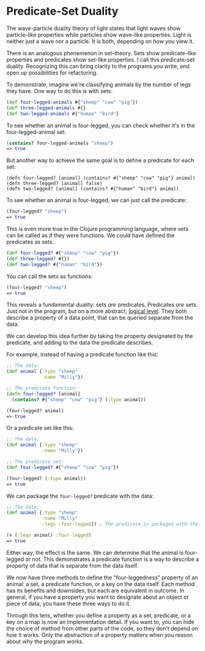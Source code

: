 # Predicate-Set Duality

The wave-particle duality theory of light states that light waves show particle-like properties while particles show wave-like properties. Light is neither just a wave nor a particle. It is both, depending on how you view it.

There is an analogous phenemenon in set-theory. Sets show predicate-like properties and predicates show set-like properties. I call this predicate-set duality. Recognizing this can bring clarity to the programs you write, and open up possibilities for refactoring.

To demonstrate, imagine we're classifying animals by the number of legs they have. One way to do this is with sets:

```clojure
(def four-legged-animals #{"sheep" "cow" "pig"})
(def three-legged-animals #{}
(def two-legged-animals #{"human" "bird"}
```

To see whether an animal is four-legged, you can check whether it's in the four-legged-animal set:
```clojure
(contains? four-legged-animals "sheep")
=> true
```

But another way to achieve the same goal is to define a predicate for each set:
```
(defn four-legged? [animal] (contains? #{"sheep" "cow" "pig"} animal)
(defn three-legged? [animal] false)
(defn two-legged? [animal] (contains? #{"human" "bird"} animal)
```
To see whether an animal is four-legged, we can just call the predicate:
```clojure
(four-legged? "sheep")
=> true
```

This is even more true in the Clojure programming language, where sets can be called as if they were functions. We could have defined the predicates as sets.

```clojure
(def four-legged? #{"sheep" "cow" "pig"})
(def three-legged? #{})
(def two-legged? #{"human" "bird"})
```
You can call the sets as functions:
```clojure
(four-legged? "sheep")
=> true
```

This reveals a fundamental duality: sets *are* predicates. Predicates *are* sets. Just not in the program, but on a more abstract, [logical level](https://www.pathsensitive.com/2018/01/the-three-levels-of-software-why-code.html). They both describe a property of a data point, that can be queried separate from the data.

We can develop this idea further by taking the property designated by the predicate, and adding to the data the predicate describes.

For example, instead of having a predicate function like this:

```clojure
;; The data:
(def animal {:type "sheep"
             :name "Milly"})

;; The predicate function:
(defn four-legged? [animal]
  (contains? #{"sheep" "cow" "pig"} (:type animal))

(four-legged? animal)
=> true
```

Or a predicate set like this:
```clojure
;; The data:
(def animal {:type "sheep"
             :name "Milly"})

;; The predicate set:
(def four-legged? #{"sheep" "cow" "pig"})

(four-legged? (:type animal))
=> true
```

We can package the `four-legged?` predicate with the data:

```clojure
;; The data:
(def animal {:type "sheep"
             :name "Milly"
             :legs :four-legged}) ; The predicate is packaged with the data

(= (:legs animal) :four-legged)
=> true
```

Either way, the effect is the same. We can determine that the animal is four-legged or not. This demonstrates a predicate function is a way to describe a property of data that is separate from the data itself.

We now have three methods to define the "four-leggedness" property of an animal: a set, a predicate function, or a key on the data itself. Each method has its benefits and downsides, but each are equivalent in outcome. In general, if you have a property you want to designate about an object or piece of data, you have these three ways to do it.

Through this lens, whether you define a property as a set, predicate, or a key on a map is now an implementation detail. If you want to, you can hide the choice of method from other parts of the code, so they don't depend on *how* it works. Only the abstraction of a property matters when you reason about *why* the program works.